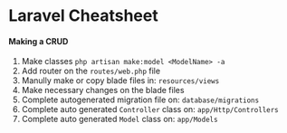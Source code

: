 # Laravel Cheatsheet

#### Making a CRUD
1. Make classes `php artisan make:model <ModelName> -a`
2. Add router on the `routes/web.php` file
3. Manully make or copy blade files in: `resources/views`
4. Make necessary changes on the blade files
5. Complete autogenerated migration file on: `database/migrations`
6. Complete auto generated `Controller` class on: `app/Http/Controllers`
7. Complete auto generated `Model` class on: `app/Models`

